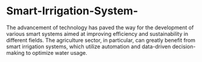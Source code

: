 # Smart-Irrigation-System-
The advancement of technology has paved the way for the development of various smart systems aimed at improving efficiency and sustainability in different fields. The agriculture sector, in particular, can greatly benefit from smart irrigation systems, which utilize automation and data-driven decision-making to optimize water usage. 
